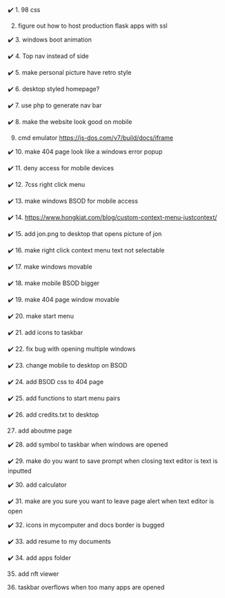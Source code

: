✔️ 1. 98 css

 2. figure out how to host production flask apps with ssl

✔️ 3. windows boot animation

✔️ 4. Top nav instead of side

✔️ 5. make personal picture have retro style
 
✔️ 6. desktop styled homepage?
 
✔️ 7. use php to generate nav bar

✔️ 8. make the website look good on mobile 
 
9. cmd emulator
       https://js-dos.com/v7/build/docs/iframe
 
✔️ 10. make 404 page look like a windows error popup

✔️ 11. deny access for mobile devices

✔️ 12. 7css right click menu

✔️ 13. make windows BSOD for mobile access

✔️ 14. https://www.hongkiat.com/blog/custom-context-menu-justcontext/

✔️ 15. add jon.png to desktop that opens picture of jon

✔️ 16. make right click context menu text not selectable

✔️ 17. make windows movable

✔️ 18. make mobile BSOD bigger

✔️ 19. make 404 page window movable

✔️ 20. make start menu

✔️ 21. add icons to taskbar

✔️ 22. fix bug with opening multiple windows

✔️ 23. change mobile to desktop on BSOD

✔️ 24. add BSOD css to 404 page

✔️ 25. add functions to start menu pairs

✔️ 26. add credits.txt to desktop

27. add aboutme page

✔️ 28. add symbol to taskbar when windows are opened

✔️ 29. make do you want to save prompt when closing text editor is text is inputted

✔️ 30. add calculator

✔️ 31. make are you sure you want to leave page alert when text editor is open

✔️ 32. icons in mycomputer and docs border is bugged

✔️ 33. add resume to my documents

✔️ 34. add apps folder

35. add nft viewer

36. taskbar overflows when too many apps are opened